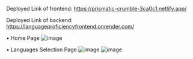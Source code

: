 Deployed Link of frontend: https://prismatic-crumble-3ca0c1.netlify.app/


Deployed Link of backend: https://languageproficiencyfrontend.onrender.com/


•	Home Page
![image](https://github.com/user-attachments/assets/2e3fa115-3d08-4747-807a-6300b3c6c5ef)

•	Languages Selection Page
![image](https://github.com/user-attachments/assets/a8a1153d-6154-4524-bb6a-ffe7aa539763)
![image](https://github.com/user-attachments/assets/7cd2b85b-da16-4792-8d22-489edb3c46bb)




